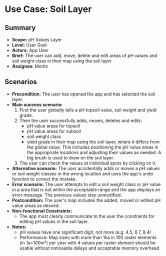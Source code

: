 # Use Case: Soil Layer

## Summary

- **Scope:** pH Values Layer
- **Level:** User Goal
- **Actors:** App User
- **Brief:** The user can add, move, delete and edit areas of pH values and soil weight class in their map using the soil layer
- **Assignee:** Moritz

## Scenarios

- **Precondition:**
  The user has opened the app and has selected the soil layer.
- **Main success scenario:**
  1. First the user globally tells a pH topsoil value, soil weight and yield grade.
  2. Then the user successfully adds, moves, deletes and edits:
     - pH value areas for topsoil
     - pH value areas for subsoil
     - soil weight class
     - yield grade
       in their map using the soil layer, where it differs from the global value.
       This includes positioning the pH value areas in the appropriate locations and adjusting their values as needed.
       A big brush is used to draw on the soil layer.
  3. The user can check the values at individual spots by clicking on it.
- **Alternative scenario:**
  The user accidentally adds or moves a pH values or soil weight classes in the wrong location and uses the app's undo function to correct the mistake.
- **Error scenario:**
  The user attempts to edit a soil weight class or pH value in a area that is not within the acceptable range and the app displays an error message.
  The previous values stay unmodified.
- **Postcondition:**
  The user's map includes the added, moved or edited pH value areas as desired.
- **Non-functional Constraints:**
  - The app must clearly communicate to the user the constraints for editing pH values in the soil layer.
- **Notes:**
  - pH values have one significant digit, not more (e.g. 4.5, 6.7, 8.4)
  - Performance: Map sizes with more than 1ha in 100 raster elements (in 1a=100m²) per year with 4 values per raster element should be usable without noticeable delays and acceptable memory overhead

